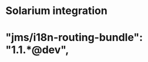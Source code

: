 Solarium integration
====================

"jms/i18n-routing-bundle": "1.1.*@dev",
=======================================